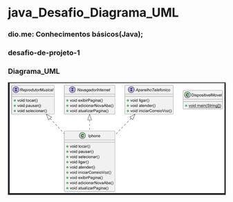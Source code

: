 # java_Desafio_Diagrama_UML
### dio.me: Conhecimentos básicos(Java);   
### desafio-de-projeto-1   
### Diagrama_UML    

<img src="/src/main/resources/img/desafio.png">

